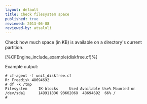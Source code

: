 ```yaml
---
layout: default
title: Check filesystem space
published: true
reviewed: 2013-06-08
reviewed-by: atsaloli
---
```


Check how much space (in KB) is available on a directory's current partition.

[%CFEngine_include_example(diskfree.cf)%]

Example output:

```
# cf-agent -f unit_diskfree.cf
R: Freedisk 48694692
# df -k /tmp
Filesystem     1K-blocks     Used Available Use% Mounted on
/dev/sda1      149911836 93602068  48694692  66% /
#
```
